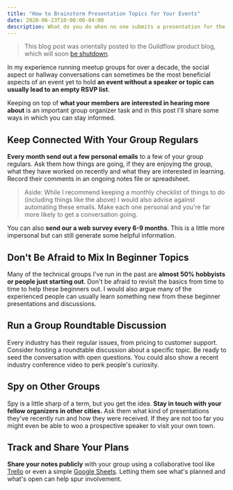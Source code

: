```yaml
---
title: "How to Brainstorm Presentation Topics for Your Events"
date: 2020-06-23T10:00:00-04:00
description: What do you do when no one submits a presentation for the monthly meeting? You make it work and plan something yourself.
---
```


> This blog post was orientally posted to the Guildflow product blog, which will soon [be shutdown](/posts/2021/10/guildflow-shutdown/).

In my experience running meetup groups for over a decade, the social aspect or hallway conversations can sometimes be the most beneficial aspects of an event yet to hold **an event without a speaker or topic can usually lead to an empty RSVP list**. 

Keeping on top of **what your members are interested in hearing more about** is an important group organizer task and in this post I'll share some ways in which you can stay informed.

## Keep Connected With Your Group Regulars

**Every month send out a few personal emails** to a few of your group regulars. Ask them how things are going, if they are enjoying the group, what they have worked on recently and what they are interested in learning. Record their comments in an ongoing notes file or spreadsheet.

> Aside: While I recommend keeping a monthly checklist of things to do (including things like the above) I would also advise against automating these emails. Make each one personal and you're far more likely to get a conversation going.

You can also **send our a web survey every 6-9 months**. This is a little more  impersonal but can still generate some helpful information.

## Don't Be Afraid to Mix In Beginner Topics

Many of the technical groups I've run in the past are **almost 50% hobbyists or people just starting out**. Don't be afraid to revisit the basics from time to time to help these beginners out. I would also argue many of the experienced people can usually learn something new from these beginner presentations and discussions.

## Run a Group Roundtable Discussion

Every industry has their regular issues, from pricing to customer support. Consider hosting a roundtable discussion about a specific topic. Be ready to seed the conversation with open questions. You could also show a recent industry conference video to perk people's curiosity.

## Spy on Other Groups

Spy is a little sharp of a term, but you get the idea. **Stay in touch with your fellow organizers in other cities.** Ask them what kind of presentations they've recently run and how they were received. If they are not too far you might even be able to woo a prospective speaker to visit your own town.

## Track and Share Your Plans

**Share your notes publicly** with your group using a collaborative tool like [Trello](https://trello.com) or even a simple [Google Sheets](https://www.google.com/sheets/about/). Letting them see what's planned and what's open can help spur involvement.
